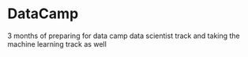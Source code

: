 # DataCamp
 3 months of preparing for data camp data scientist track and taking the machine learning track as well
